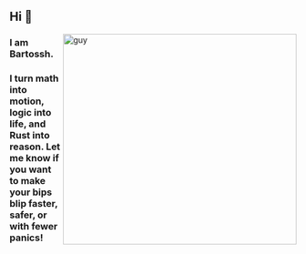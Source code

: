## Hi 👋
 <img align="right" height="370" alt="guy" width="410" src="https://i.pinimg.com/originals/e4/26/70/e426702edf874b181aced1e2fa5c6cde.gif" />
 
### I am Bartossh.
### I turn math into motion, logic into life, and Rust into reason. Let me know if you want to make your bips blip faster, safer, or with fewer panics!
